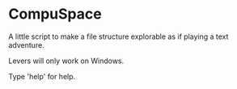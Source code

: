 CompuSpace
==========

A little script to make a file structure explorable as if playing a text adventure.

Levers will only work on Windows.

Type 'help' for help.

